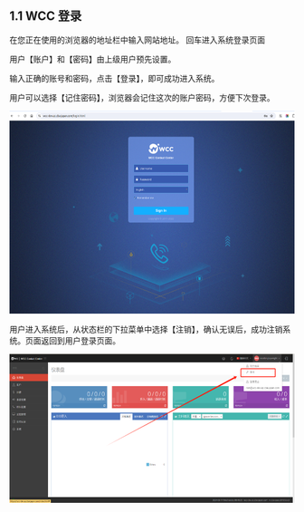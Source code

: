 ## 1.1 WCC 登录

在您正在使用的浏览器的地址栏中输入网站地址。 回车进入系统登录页面

用户【账户】和【密码】由上级用户预先设置。

输入正确的账号和密码，点击【登录】，即可成功进入系统。

用户可以选择【记住密码】，浏览器会记住这次的账户密码，方便下次登录。

<img src="../_static/images/reseller/media/image1.png"
style="width:5.75972in;height:3.73542in"
alt="Screenshot from 2024-05-20 10-15-38" />

用户进入系统后，从状态栏的下拉菜单中选择【注销】，确认无误后，成功注销系统。页面返回到用户登录页面。

<img src="../_static/images/reseller/media/image2.png"
style="width:5.75694in;height:2.73333in" />
